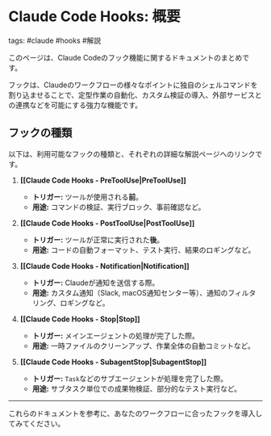 # Claude Code Hooks: 概要

tags: #claude #hooks #解説

このページは、Claude Codeのフック機能に関するドキュメントのまとめです。

フックは、Claudeのワークフローの様々なポイントに独自のシェルコマンドを割り込ませることで、定型作業の自動化、カスタム検証の導入、外部サービスとの連携などを可能にする強力な機能です。

## フックの種類

以下は、利用可能なフックの種類と、それぞれの詳細な解説ページへのリンクです。

1.  **[[Claude Code Hooks - PreToolUse|PreToolUse]]**
    *   **トリガー:** ツールが使用される**前**。
    *   **用途:** コマンドの検証、実行ブロック、事前確認など。

2.  **[[Claude Code Hooks - PostToolUse|PostToolUse]]**
    *   **トリガー:** ツールが正常に実行された**後**。
    *   **用途:** コードの自動フォーマット、テスト実行、結果のロギングなど。

3.  **[[Claude Code Hooks - Notification|Notification]]**
    *   **トリガー:** Claudeが通知を送信する際。
    *   **用途:** カスタム通知（Slack, macOS通知センター等）、通知のフィルタリング、ロギングなど。

4.  **[[Claude Code Hooks - Stop|Stop]]**
    *   **トリガー:** メインエージェントの処理が完了した際。
    *   **用途:** 一時ファイルのクリーンアップ、作業全体の自動コミットなど。

5.  **[[Claude Code Hooks - SubagentStop|SubagentStop]]**
    *   **トリガー:** `Task`などのサブエージェントが処理を完了した際。
    *   **用途:** サブタスク単位での成果物検証、部分的なテスト実行など。

---

これらのドキュメントを参考に、あなたのワークフローに合ったフックを導入してみてください。
